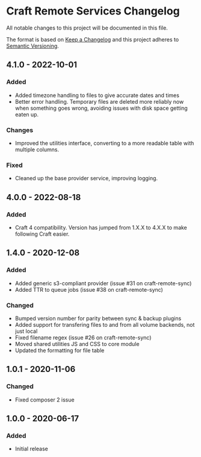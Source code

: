 # Craft Remote Services Changelog

All notable changes to this project will be documented in this file.

The format is based on [Keep a Changelog](http://keepachangelog.com/) and this project adheres to [Semantic Versioning](http://semver.org/).

## 4.1.0 - 2022-10-01

### Added

- Added timezone handling to files to give accurate dates and times
- Better error handling. Temporary files are deleted more reliably now when something goes wrong, avoiding issues with disk space getting eaten up.

### Changes

- Improved the utilities interface, converting to a more readable table with multiple columns.

### Fixed

- Cleaned up the base provider service, improving logging.

## 4.0.0 - 2022-08-18

### Added

- Craft 4 compatibility. Version has jumped from 1.X.X to 4.X.X to make following Craft easier.

## 1.4.0 - 2020-12-08

### Added

- Added generic s3-compliant provider (issue #31 on craft-remote-sync)
- Added TTR to queue jobs (issue #38 on craft-remote-sync)

### Changed

- Bumped version number for parity between sync & backup plugins
- Added support for transfering files to and from all volume backends, not just local
- Fixed filename regex (issue #26 on craft-remote-sync)
- Moved shared utilities JS and CSS to core module
- Updated the formatting for file table

## 1.0.1 - 2020-11-06

### Changed

- Fixed composer 2 issue

## 1.0.0 - 2020-06-17

### Added

- Initial release

